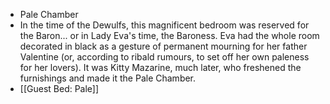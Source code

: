 - Pale Chamber
- In the time of the Dewulfs, this magnificent bedroom was reserved for the Baron... or in Lady Eva's time, the Baroness. Eva had the whole room decorated in black as a gesture of permanent mourning for her father Valentine (or, according to ribald rumours, to set off her own paleness for her lovers). It was Kitty Mazarine, much later, who freshened the furnishings and made it the Pale Chamber.
- [[Guest Bed: Pale]]